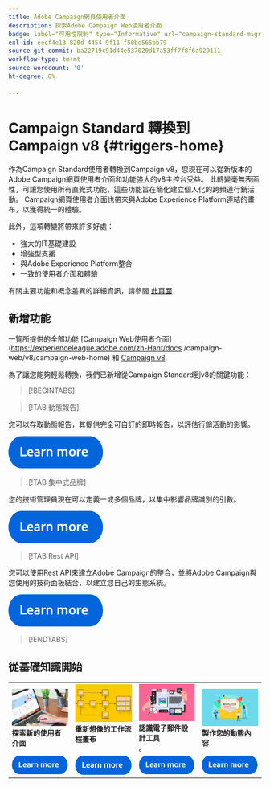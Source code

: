 ```yaml
---
title: Adobe Campaign網頁使用者介面
description: 探索Adobe Campaign Web使用者介面
badge: label="可用性限制" type="Informative" url="campaign-standard-migration-home.md" tooltip="僅限Campaign Standard已移轉的使用者"
exl-id: eecf4e13-820d-4454-9f11-f50be565bb79
source-git-commit: ba22719c91d44e537020d17a53ff7f8f6a929111
workflow-type: tm+mt
source-wordcount: '0'
ht-degree: 0%

---
```


# Campaign Standard 轉換到 Campaign v8 {#triggers-home}

作為Campaign Standard使用者轉換到Campaign v8，您現在可以從新版本的Adobe Campaign網頁使用者介面和功能強大的v8主控台受益。 此轉變毫無表面性，可讓您使用所有直覺式功能，這些功能旨在簡化建立個人化的跨頻道行銷活動。 Campaign網頁使用者介面也帶來與Adobe Experience Platform連結的畫布，以獲得統一的體驗。

此外，這項轉變將帶來許多好處：

* 強大的IT基礎建設
* 增強型支援
* 與Adobe Experience Platform整合
* 一致的使用者介面和體驗

有關主要功能和概念差異的詳細資訊，請參閱 [此頁面](https://experienceleague.adobe.com/zh-hant/docs/campaign-web/v8/release-notes/acs-migration).

## 新增功能

一覽所提供的全部功能 [Campaign Web使用者介面](https://experienceleague.adobe.com/zh-Hant/docs /campaign-web/v8/campaign-web-home) 和 [Campaign v8](https://experienceleague.adobe.com/en/docs/campaign/campaign-v8/campaign-home).

為了讓您能夠輕鬆轉換，我們已新增從Campaign Standard到v8的關鍵功能：

>[!BEGINTABS]

>[!TAB 動態報告]

您可以存取動態報告，其提供完全可自訂的即時報告，以評估行銷活動的影響。

[![影像](assets/do-not-localize/learn-more-button.svg)](reporting/get-started-reporting.md)

>[!TAB 集中式品牌]

您的技術管理員現在可以定義一或多個品牌，以集中影響品牌識別的引數。

[![影像](assets/do-not-localize/learn-more-button.svg)](branding/branding-gs.md)

>[!TAB Rest API]

您可以使用Rest API來建立Adobe Campaign的整合，並將Adobe Campaign與您使用的技術面板結合，以建立您自己的生態系統。

[![影像](assets/do-not-localize/learn-more-button.svg)](api/get-started-apis.md)

>[!ENDTABS]

## 從基礎知識開始

<table style="table-layout:fixed">
  <tr style="border: 0;">
    <td>
    <a href="https://experienceleague.adobe.com/en/docs/campaign-web/v8/start/user-interface"><img src="assets/do-not-localize/menu-ui.jpeg"></a>
    <div><strong>探索新的使用者介面</strong><br/></div>
    </td>
    <td>
    <a href="https://experienceleague.adobe.com/en/docs/campaign-web/v8/wf/gs-workflows"><img src="assets/do-not-localize/menu-workflows.jpeg"></a>
    <div><strong>重新想像的工作流程畫布</strong><br/></div><br/>
    </td>
    <td>
    <a href="https://experienceleague.adobe.com/en/docs/campaign-web/v8/msg/email/content/start-design/get-started-email-designer"><img src="assets/do-not-localize/menu-email.png"></a>
    <div><strong>認識電子郵件設計工具</strong><br/>。
    </div></td>
    <td>
    <a href="https://experienceleague.adobe.com/en/docs/campaign-web/v8/msg/dynamic-content/gs-personalization"><img src="assets/do-not-localize/menu-dynamic.png"></a>
    <div><strong>製作您的動態內容</strong><br/> </div>
    </td>
  </tr>
  <tr style="border: 0;">
    <td align="center"><a href="https://experienceleague.adobe.com/en/docs/campaign-web/v8/start/user-interface"><img src="assets/do-not-localize/learn-more-button.svg"></a></td>
    <td align="center"><a href="https://experienceleague.adobe.com/en/docs/campaign-web/v8/wf/gs-workflows"><img src="assets/do-not-localize/learn-more-button.svg"></a></td>
    <td align="center"><a href="https://experienceleague.adobe.com/en/docs/campaign-web/v8/msg/email/content/start-design/get-started-email-designer"><img src="assets/do-not-localize/learn-more-button.svg"></a></td>
    <td align="center"><a href="https://experienceleague.adobe.com/en/docs/campaign-web/v8/msg/dynamic-content/gs-personalization"><img src="assets/do-not-localize/learn-more-button.svg"></a></td>
    </tr>
</table>
